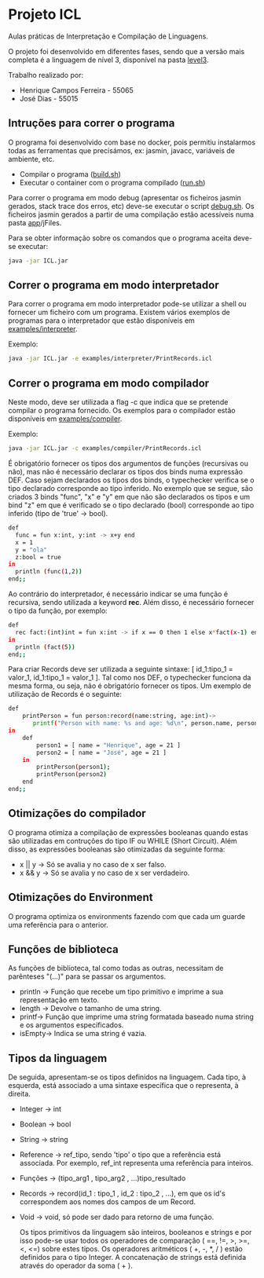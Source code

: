 # Projeto ICL

Aulas práticas de Interpretação e Compilação de Linguagens.

O projeto foi desenvolvido em diferentes fases, sendo que a versão mais completa é a linguagem de nível 3, disponível na pasta [level3](https://github.com/henriquej-0904/icl-aulas/tree/main/level3).

Trabalho realizado por:

- Henrique Campos Ferreira - 55065
- José Dias - 55015


## Intruções para correr o programa

O programa foi desenvolvido com base no docker, pois permitiu instalarmos todas as ferramentas que precisámos, ex: jasmin, javacc, variáveis de ambiente, etc.

- Compilar o programa ([build.sh](https://github.com/henriquej-0904/icl-aulas/blob/main/level3/build.sh))
- Executar o container com o programa compilado ([run.sh](https://github.com/henriquej-0904/icl-aulas/blob/main/level3/run.sh))

Para correr o programa em modo debug (apresentar os ficheiros jasmin gerados, stack trace dos erros, etc) deve-se executar o script [debug.sh](https://github.com/henriquej-0904/icl-aulas/blob/main/level3/debug.sh). Os ficheiros jasmin gerados a partir de uma compilação estão acessíveis numa pasta [app](https://github.com/henriquej-0904/icl-aulas/tree/main/level3/app)/jFiles.

Para se obter informação sobre os comandos que o programa aceita deve-se executar:
```bash
java -jar ICL.jar

```
  
## Correr o programa em modo interpretador

Para correr o programa em modo interpretador pode-se utilizar a shell ou fornecer um ficheiro com um programa. Existem vários exemplos de programas para o interpretador que estão disponíveis em [examples/interpreter](https://github.com/henriquej-0904/icl-aulas/tree/main/level3/app/examples/interpreter).
  
Exemplo:
```bash
java -jar ICL.jar -e examples/interpreter/PrintRecords.icl

```
## Correr o programa em modo compilador
  
Neste modo, deve ser utilizada a flag -c que indica que se pretende compilar o programa fornecido. Os exemplos para o compilador estão disponíveis em [examples/compiler](https://github.com/henriquej-0904/icl-aulas/tree/main/level3/app/examples/compiler).

Exemplo:
```bash
java -jar ICL.jar -c examples/compiler/PrintRecords.icl

```

É obrigatório fornecer os tipos dos argumentos de funções (recursivas ou não), mas não é necessário declarar os tipos dos binds numa expressão DEF. Caso sejam declarados os tipos dos binds, o typechecker verifica se o tipo declarado corresponde ao tipo inferido. No exemplo que se segue, são criados 3 binds "func", "x" e "y" em que não são declarados os tipos e um bind "z" em que é verificado se o tipo declarado (bool) corresponde ao tipo inferido (tipo de 'true' -> bool).


```bash
def
  func = fun x:int, y:int -> x+y end
  x = 1
  y = "ola"
  z:bool = true
in
  println (func(1,2))
end;;

```
  
Ao contrário do interpretador, é necessário indicar se uma função é recursiva, sendo utilizada a keyword **rec**. Além disso, é necessário fornecer o tipo da função, por exemplo:
  
```bash
def
  rec fact:(int)int = fun x:int -> if x == 0 then 1 else x*fact(x-1) end end
in
  println (fact(5))
end;;

```

Para criar Records deve ser utilizada a seguinte sintaxe: [ id_1:tipo_1 = valor_1, id_1:tipo_1 = valor_1 ]. Tal como nos DEF, o typechecker funciona da mesma forma, ou seja, não é obrigatório fornecer os tipos. Um exemplo de utilização de Records é o seguinte:

```bash
def
    printPerson = fun person:record(name:string, age:int)->
       printf("Person with name: %s and age: %d\n", person.name, person.age) end
in
    def
        person1 = [ name = "Henrique", age = 21 ]
        person2 = [ name = "José", age = 21 ]
    in
        printPerson(person1);
        printPerson(person2)
    end
end;;

```

## Otimizações do compilador

O programa otimiza a compilação de expressões booleanas quando estas são utilizadas em contruções do tipo IF ou WHILE (Short Circuit). Além disso, as expressões booleanas são otimizadas da seguinte forma:

- x || y -> Só se avalia y no caso de x ser falso.
- x && y -> Só se avalia y no caso de x ser verdadeiro.

## Otimizações do Environment
O programa optimiza os environments fazendo com que cada um guarde uma referência para o anterior.

## Funções de biblioteca

As funções de biblioteca, tal como todas as outras, necessitam de parênteses "(...)" para se passar os argumentos.

- println -> Função que recebe um tipo primitivo e imprime a sua representação em texto.
- length -> Devolve o tamanho de uma string.
- printf->  Função que imprime uma string formatada baseado numa string e os argumentos especificados.
- isEmpty-> Indica se uma string é vazia.

## Tipos da linguagem
De seguida, apresentam-se os tipos definidos na linguagem. Cada tipo, à esquerda, está associado a uma sintaxe específica que o representa, à direita.

- Integer -> int
- Boolean -> bool
- String -> string
- Reference -> ref_tipo, sendo 'tipo' o tipo que a referência está associada. Por exemplo, ref_int representa uma referência para inteiros.
- Funções -> (tipo_arg1 , tipo_arg2 , ...)tipo_resultado
- Records -> record(id_1 : tipo_1 , id_2 : tipo_2 , ...), em que os id's correspondem aos nomes dos campos de um Record.
- Void -> void, só pode ser dado para retorno de uma função.
  
  Os tipos primitivos da linguagem são inteiros, booleanos e strings e por isso pode-se usar todos os operadores de comparação ( ==, !=, >, >=, <, <=) sobre estes tipos.
  Os operadores aritméticos ( +, -, \*, / ) estão definidos para o tipo Integer.
  A concatenação de strings está definida através do operador da soma ( + ).
  
  
  
  
  
  
  
  
  
  
  
  
